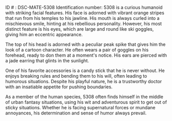ID # : DSC-MATE-5308
Identification number: 5308 is a curious humanoid with striking facial features. His face is adorned with vibrant orange stripes that run from his temples to his jawline. His mouth is always curled into a mischievous smile, hinting at his rebellious personality. However, his most distinct feature is his eyes, which are large and round like ski goggles, giving him an eccentric appearance.

The top of his head is adorned with a peculiar peak spike that gives him the look of a cartoon character. He often wears a pair of goggles on his forehead, ready to don them at a moment's notice. His ears are pierced with a jade earring that glints in the sunlight.

One of his favorite accessories is a candy stick that he is never without. He enjoys breaking rules and bending them to his will, often leading to humorous situations. Despite his playful nature, he is a trustworthy doctor with an insatiable appetite for pushing boundaries.

As a member of the human species, 5308 often finds himself in the middle of urban fantasy situations, using his wit and adventurous spirit to get out of sticky situations. Whether he is facing supernatural forces or mundane annoyances, his determination and sense of humor always prevail.